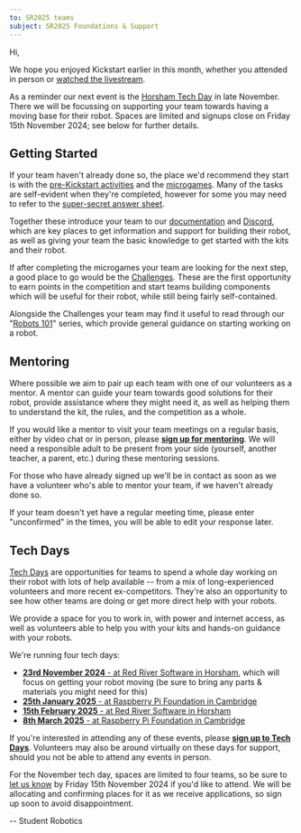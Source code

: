 ```yaml
---
to: SR2025 teams
subject: SR2025 Foundations & Support
---
```


Hi,

We hope you enjoyed Kickstart earlier in this month, whether you attended in
person or [watched the livestream][livestream].

As a reminder our next event is the [Horsham Tech Day][horsham-tech-day] in late
November. There we will be focussing on supporting your team towards having a
moving base for their robot. Spaces are limited and signups close on Friday 15th
November 2024; see below for further details.

## Getting Started

If your team haven't already done so, the place we'd recommend they start is
with the [pre-Kickstart activities][pre-kickstart-activities] and the
[microgames]. Many of the tasks are self-evident when they're completed, however
for some you may need to refer to the [super-secret answer sheet][microgames-answers].

Together these introduce your team to our [documentation][docs] and
[Discord][discord], which are key places to get information and support for
building their robot, as well as giving your team the basic knowledge to get
started with the kits and their robot.

If after completing the microgames your team are looking for the next step, a
good place to go would be the [Challenges][challenges]. These are the first
opportunity to earn points in the competition and start teams building
components which will be useful for their robot, while still being fairly
self-contained.

Alongside the Challenges your team may find it useful to read through our
"[Robots 101][robots-101]" series, which provide general guidance on starting
working on a robot.

## Mentoring

Where possible we aim to pair up each team with one of our volunteers as a
mentor. A mentor can guide your team towards good solutions for their robot,
provide assistance where they might need it, as well as helping them to
understand the kit, the rules, and the competition as a whole.

If you would like a mentor to visit your team meetings on a regular basis,
either by video chat or in person, please **[sign up for mentoring][mentoring-signup]**.
We will need a responsible adult to be present from your side (yourself, another
teacher, a parent, etc.) during these mentoring sessions.

For those who have already signed up we'll be in contact as soon as we have a
volunteer who's able to mentor your team, if we haven't already done so.

If your team doesn't yet have a regular meeting time, please enter "unconfirmed"
in the times, you will be able to edit your response later.

## Tech Days

[Tech Days][tech-days] are opportunities for teams to spend a whole day working
on their robot with lots of help available -- from a mix of long-experienced
volunteers and more recent ex-competitors. They're also an opportunity to see
how other teams are doing or get more direct help with your robots.

We provide a space for you to work in, with power and internet access, as well
as volunteers able to help you with your kits and hands-on guidance with your
robots.

We're running four tech days:

- [**23rd November 2024** - at Red River Software in Horsham][horsham-tech-day], which will focus on getting your robot moving (be sure to bring any parts & materials you might need for this)
- [**25th January 2025** - at Raspberry Pi Foundation in Cambridge](https://studentrobotics.org/events/sr2025/cambridge-tech-day-january)
- [**15th February 2025** - at Red River Software in Horsham](https://studentrobotics.org/events/sr2025/horsham-tech-day-february)
- [**8th March 2025** - at Raspberry Pi Foundation in Cambridge](https://studentrobotics.org/events/sr2025/cambridge-tech-day-march)

If you're interested in attending any of these events, please **[sign up to Tech Days][tech-day-signup]**.
Volunteers may also be around virtually on these days for support, should you not be able to attend any events in person.

For the November tech day, spaces are limited to four teams, so be sure to [let us know][tech-day-signup]
by Friday 15th November 2024 if you'd like to attend. We will be allocating and
confirming places for it as we receive applications, so sign up soon to avoid
disappointment.

-- Student Robotics


[livestream]: https://www.youtube.com/watch?v=waO2NASj1zs
[pre-kickstart-activities]: https://studentrobotics.org/docs/competitor_resources/pre_kickstart_activities
[microgames]: https://studentrobotics.org/docs/competitor_resources/microgames
[docs]: https://studentrobotics.org/docs/
[discord]: https://studentrobotics.org/docs/tutorials/discord
[microgames-answers]: TODO_REDACTED
[challenges]: https://studentrobotics.org/docs/resources/2025/challenges.html
[robots-101]: https://studentrobotics.org/docs/robots_101/
[horsham-tech-day]: https://studentrobotics.org/events/sr2025/horsham-tech-day-november/
[mentoring-signup]: https://forms.gle/tXfZFeuNXP9CnT6v9
[tech-days]: https://studentrobotics.org/docs/robots_101/tech_days
[tech-day-signup]: https://forms.gle/SpZnqpUAaRbxwy2C9
